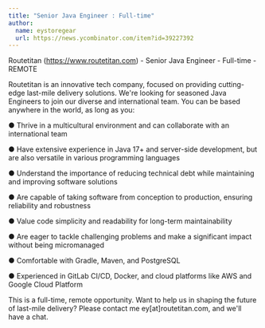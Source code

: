 ```yaml
---
title: "Senior Java Engineer : Full-time"
author:
  name: eystoregear
  url: https://news.ycombinator.com/item?id=39227392
---
```

Routetitan (<a href="https:&#x2F;&#x2F;www.routetitan.com" rel="nofollow">https:&#x2F;&#x2F;www.routetitan.com</a>) - Senior Java Engineer - Full-time - REMOTE

Routetitan is an innovative tech company, focused on providing cutting-edge last-mile delivery solutions. We&#x27;re looking for seasoned Java Engineers to join our diverse and international team. You can be based anywhere in the world, as long as you:

● Thrive in a multicultural environment and can collaborate with an international team

● Have extensive experience in Java 17+ and server-side development, but are also versatile in various programming languages

● Understand the importance of reducing technical debt while maintaining and improving software solutions

● Are capable of taking software from conception to production, ensuring reliability and robustness

● Value code simplicity and readability for long-term maintainability

● Are eager to tackle challenging problems and make a significant impact without being micromanaged

● Comfortable with Gradle, Maven, and PostgreSQL

● Experienced in GitLab CI&#x2F;CD, Docker, and cloud platforms like AWS and Google Cloud Platform

This is a full-time, remote opportunity. Want to help us in shaping the future of last-mile delivery? Please contact me ey[at]routetitan.com, and we&#x27;ll have a chat.
